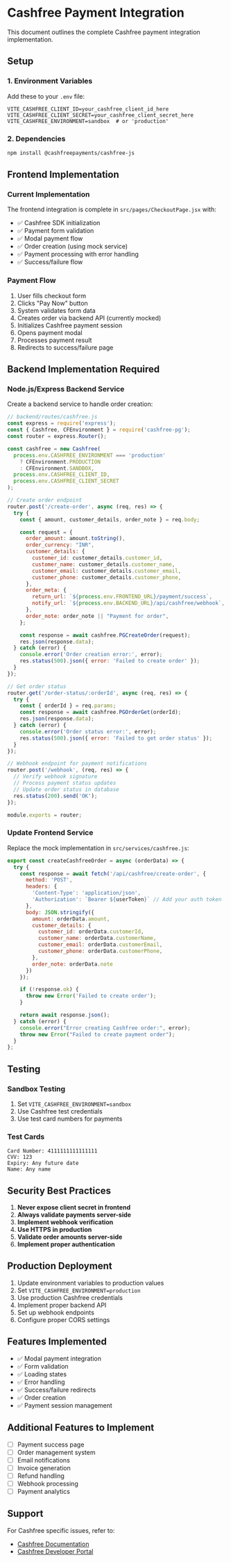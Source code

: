 # Cashfree Payment Integration

This document outlines the complete Cashfree payment integration implementation.

## Setup

### 1. Environment Variables

Add these to your `.env` file:

```env
VITE_CASHFREE_CLIENT_ID=your_cashfree_client_id_here
VITE_CASHFREE_CLIENT_SECRET=your_cashfree_client_secret_here
VITE_CASHFREE_ENVIRONMENT=sandbox  # or 'production'
```

### 2. Dependencies

```bash
npm install @cashfreepayments/cashfree-js
```

## Frontend Implementation

### Current Implementation

The frontend integration is complete in `src/pages/CheckoutPage.jsx` with:

- ✅ Cashfree SDK initialization
- ✅ Payment form validation
- ✅ Modal payment flow
- ✅ Order creation (using mock service)
- ✅ Payment processing with error handling
- ✅ Success/failure flow

### Payment Flow

1. User fills checkout form
2. Clicks "Pay Now" button
3. System validates form data
4. Creates order via backend API (currently mocked)
5. Initializes Cashfree payment session
6. Opens payment modal
7. Processes payment result
8. Redirects to success/failure page

## Backend Implementation Required

### Node.js/Express Backend Service

Create a backend service to handle order creation:

```javascript
// backend/routes/cashfree.js
const express = require('express');
const { Cashfree, CFEnvironment } = require('cashfree-pg');
const router = express.Router();

const cashfree = new Cashfree(
  process.env.CASHFREE_ENVIRONMENT === 'production'
    ? CFEnvironment.PRODUCTION
    : CFEnvironment.SANDBOX,
  process.env.CASHFREE_CLIENT_ID,
  process.env.CASHFREE_CLIENT_SECRET
);

// Create order endpoint
router.post('/create-order', async (req, res) => {
  try {
    const { amount, customer_details, order_note } = req.body;

    const request = {
      order_amount: amount.toString(),
      order_currency: "INR",
      customer_details: {
        customer_id: customer_details.customer_id,
        customer_name: customer_details.customer_name,
        customer_email: customer_details.customer_email,
        customer_phone: customer_details.customer_phone,
      },
      order_meta: {
        return_url: `${process.env.FRONTEND_URL}/payment/success`,
        notify_url: `${process.env.BACKEND_URL}/api/cashfree/webhook`,
      },
      order_note: order_note || "Payment for order",
    };

    const response = await cashfree.PGCreateOrder(request);
    res.json(response.data);
  } catch (error) {
    console.error('Order creation error:', error);
    res.status(500).json({ error: 'Failed to create order' });
  }
});

// Get order status
router.get('/order-status/:orderId', async (req, res) => {
  try {
    const { orderId } = req.params;
    const response = await cashfree.PGOrderGet(orderId);
    res.json(response.data);
  } catch (error) {
    console.error('Order status error:', error);
    res.status(500).json({ error: 'Failed to get order status' });
  }
});

// Webhook endpoint for payment notifications
router.post('/webhook', (req, res) => {
  // Verify webhook signature
  // Process payment status updates
  // Update order status in database
  res.status(200).send('OK');
});

module.exports = router;
```

### Update Frontend Service

Replace the mock implementation in `src/services/cashfree.js`:

```javascript
export const createCashfreeOrder = async (orderData) => {
  try {
    const response = await fetch('/api/cashfree/create-order', {
      method: 'POST',
      headers: {
        'Content-Type': 'application/json',
        'Authorization': `Bearer ${userToken}` // Add your auth token
      },
      body: JSON.stringify({
        amount: orderData.amount,
        customer_details: {
          customer_id: orderData.customerId,
          customer_name: orderData.customerName,
          customer_email: orderData.customerEmail,
          customer_phone: orderData.customerPhone,
        },
        order_note: orderData.note
      })
    });

    if (!response.ok) {
      throw new Error('Failed to create order');
    }

    return await response.json();
  } catch (error) {
    console.error("Error creating Cashfree order:", error);
    throw new Error("Failed to create payment order");
  }
};
```

## Testing

### Sandbox Testing

1. Set `VITE_CASHFREE_ENVIRONMENT=sandbox`
2. Use Cashfree test credentials
3. Use test card numbers for payments

### Test Cards

```
Card Number: 4111111111111111
CVV: 123
Expiry: Any future date
Name: Any name
```

## Security Best Practices

1. **Never expose client secret in frontend**
2. **Always validate payments server-side**
3. **Implement webhook verification**
4. **Use HTTPS in production**
5. **Validate order amounts server-side**
6. **Implement proper authentication**

## Production Deployment

1. Update environment variables to production values
2. Set `VITE_CASHFREE_ENVIRONMENT=production`
3. Use production Cashfree credentials
4. Implement proper backend API
5. Set up webhook endpoints
6. Configure proper CORS settings

## Features Implemented

- ✅ Modal payment integration
- ✅ Form validation
- ✅ Loading states
- ✅ Error handling
- ✅ Success/failure redirects
- ✅ Order creation
- ✅ Payment session management

## Additional Features to Implement

- [ ] Payment success page
- [ ] Order management system
- [ ] Email notifications
- [ ] Invoice generation
- [ ] Refund handling
- [ ] Webhook processing
- [ ] Payment analytics

## Support

For Cashfree specific issues, refer to:
- [Cashfree Documentation](https://docs.cashfree.com/)
- [Cashfree Developer Portal](https://www.cashfree.com/developers)